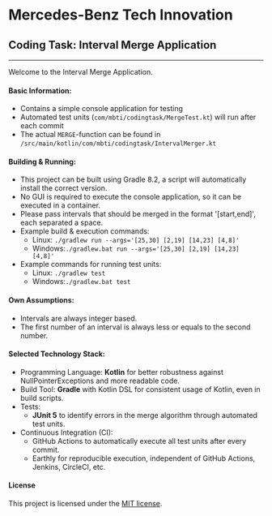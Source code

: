 # Mercedes-Benz Tech Innovation

## Coding Task: Interval Merge Application

---

Welcome to the Interval Merge Application.

#### Basic Information:
- Contains a simple console application for testing
- Automated test units (`com/mbti/codingtask/MergeTest.kt`) will run after each commit
- The actual `MERGE`-function can be found in `/src/main/kotlin/com/mbti/codingtask/IntervalMerger.kt`

#### Building & Running:
- This project can be built using Gradle 8.2, a script will automatically install the correct version.
- No GUI is required to execute the console application, so it can be executed in a container.
- Please pass intervals that should be merged in the format '[start,end]', each separated a space.
- Example build & execution commands:
  - Linux: `./gradlew run --args='[25,30] [2,19] [14,23] [4,8]'`
  - Windows:`./gradlew.bat run --args='[25,30] [2,19] [14,23] [4,8]'`
- Example commands for running test units:
  - Linux: `./gradlew test`
  - Windows:`./gradlew.bat test`

#### Own Assumptions:
- Intervals are always integer based.
- The first number of an interval is always less or equals to the second number.

#### Selected Technology Stack:

- Programming Language: **Kotlin** for better robustness against NullPointerExceptions and more readable code.
- Build Tool: **Gradle** with Kotlin DSL for consistent usage of Kotlin, even in build scripts.
- Tests:
  - **JUnit 5** to identify errors in the merge algorithm through automated test units.
- Continuous Integration (CI):
  - GitHub Actions to automatically execute all test units after every commit.
  - Earthly for reproducible execution, independent of GitHub Actions, Jenkins, CircleCI, etc.

#### License

This project is licensed under the [MIT license](https://github.com/Crusader99/mbti-coding-task/blob/main/LICENSE).
